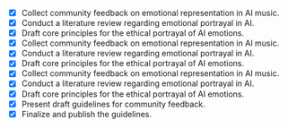 - [x] Collect community feedback on emotional representation in AI music.
- [x] Conduct a literature review regarding emotional portrayal in AI.
- [x] Draft core principles for the ethical portrayal of AI emotions.
- [x] Collect community feedback on emotional representation in AI music.
- [x] Conduct a literature review regarding emotional portrayal in AI.
- [x] Draft core principles for the ethical portrayal of AI emotions.
- [x] Collect community feedback on emotional representation in AI music.
- [x] Conduct a literature review regarding emotional portrayal in AI.
- [x] Draft core principles for the ethical portrayal of AI emotions.
- [x] Present draft guidelines for community feedback.
- [x] Finalize and publish the guidelines.